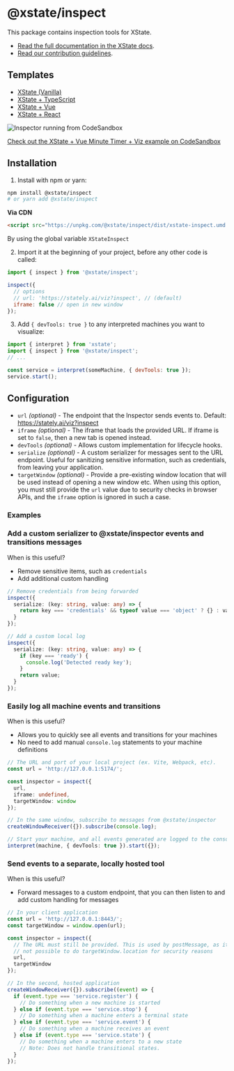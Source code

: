 # @xstate/inspect

This package contains inspection tools for XState.

- [Read the full documentation in the XState docs](https://xstate.js.org/docs/packages/xstate-inspect/).
- [Read our contribution guidelines](https://github.com/statelyai/xstate/blob/main/CONTRIBUTING.md).

## Templates

- [XState (Vanilla)](https://codesandbox.io/s/xstate-ts-viz-template-qzdvv)
- [XState + TypeScript](https://codesandbox.io/s/xstate-ts-viz-template-qzdvv)
- [XState + Vue](https://codesandbox.io/s/xstate-vue-viz-template-r5wd7)
- [XState + React](https://codesandbox.io/s/xstate-react-viz-template-5wq3q)

![Inspector running from CodeSandbox](/assets/inspector.png)

[Check out the XState + Vue Minute Timer + Viz example on CodeSandbox](https://codesandbox.io/s/xstate-vue-minute-timer-viz-1txmk)

## Installation

1. Install with npm or yarn:

```bash
npm install @xstate/inspect
# or yarn add @xstate/inspect
```

**Via CDN**

```html
<script src="https://unpkg.com/@xstate/inspect/dist/xstate-inspect.umd.min.js"></script>
```

By using the global variable `XStateInspect`

2. Import it at the beginning of your project, before any other code is called:

```js
import { inspect } from '@xstate/inspect';

inspect({
  // options
  // url: 'https://stately.ai/viz?inspect', // (default)
  iframe: false // open in new window
});
```

3. Add `{ devTools: true }` to any interpreted machines you want to visualize:

```js
import { interpret } from 'xstate';
import { inspect } from '@xstate/inspect';
// ...

const service = interpret(someMachine, { devTools: true });
service.start();
```

## Configuration

- `url` _(optional)_ - The endpoint that the Inspector sends events to. Default: https://stately.ai/viz?inspect
- `iframe` _(optional)_ - The iframe that loads the provided URL. If iframe is set to `false`, then a new tab is opened instead.
- `devTools` _(optional)_ - Allows custom implementation for lifecycle hooks.
- `serialize` _(optional)_ - A custom serializer for messages sent to the URL endpoint. Useful for sanitizing sensitive information, such as credentials, from leaving your application.
- `targetWindow` _(optional)_ - Provide a pre-existing window location that will be used instead of opening a new window etc. When using this option, you must still provide the `url` value due to security checks in browser APIs, and the `iframe` option is ignored in such a case.

### Examples

### Add a custom serializer to @xstate/inspector events and transitions messages

When is this useful?

- Remove sensitive items, such as `credentials`
- Add additional custom handling

```typescript
// Remove credentials from being forwarded
inspect({
  serialize: (key: string, value: any) => {
    return key === 'credentials' && typeof value === 'object' ? {} : value;
  }
});

// Add a custom local log
inspect({
  serialize: (key: string, value: any) => {
    if (key === 'ready') {
      console.log('Detected ready key');
    }
    return value;
  }
});
```

### Easily log all machine events and transitions

When is this useful?

- Allows you to quickly see all events and transitions for your machines
- No need to add manual `console.log` statements to your machine definitions

```typescript
// The URL and port of your local project (ex. Vite, Webpack, etc).
const url = 'http://127.0.0.1:5174/';

const inspector = inspect({
  url,
  iframe: undefined,
  targetWindow: window
});

// In the same window, subscribe to messages from @xstate/inspector
createWindowReceiver({}).subscribe(console.log);

// Start your machine, and all events generated are logged to the console
interpret(machine, { devTools: true }).start({});
```

### Send events to a separate, locally hosted tool

When is this useful?

- Forward messages to a custom endpoint, that you can then listen to and add custom handling for messages

```typescript
// In your client application
const url = 'http://127.0.0.1:8443/';
const targetWindow = window.open(url);

const inspector = inspect({
  // The URL must still be provided. This is used by postMessage, as it's
  // not possible to do targetWindow.location for security reasons
  url,
  targetWindow
});

// In the second, hosted application
createWindowReceiver({}).subscribe((event) => {
  if (event.type === 'service.register') {
    // Do something when a new machine is started
  } else if (event.type === 'service.stop') {
    // Do something when a machine enters a terminal state
  } else if (event.type === 'service.event') {
    // Do something when a machine receives an event
  } else if (event.type === 'service.state') {
    // Do something when a machine enters to a new state
    // Note: Does not handle transitional states.
  }
});
```
